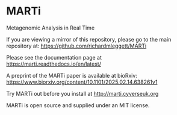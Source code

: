 # MARTi
Metagenomic Analysis in Real Time

If you are viewing a mirror of this repository, please go to the main repository at: https://github.com/richardmleggett/MARTi

Please see the documentation page at https://marti.readthedocs.io/en/latest/

A preprint of the MARTi paper is available at bioRxiv: https://www.biorxiv.org/content/10.1101/2025.02.14.638261v1

Try MARTi out before you install at http://marti.cyverseuk.org

MARTi is open source and supplied under an MIT license.